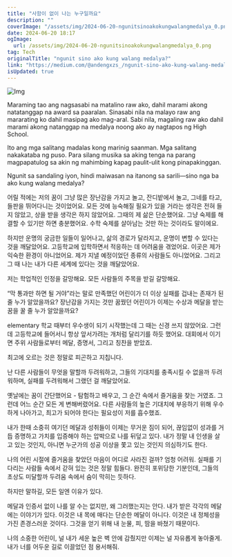 ```yaml
---
title: "사함이 없이 나는 누구일까요"
description: ""
coverImage: "/assets/img/2024-06-20-ngunitsinoakokungwalangmedalya_0.png"
date: 2024-06-20 18:17
ogImage:
  url: /assets/img/2024-06-20-ngunitsinoakokungwalangmedalya_0.png
tag: Tech
originalTitle: "ngunit sino ako kung walang medalya?"
link: "https://medium.com/@andengxzs_/ngunit-sino-ako-kung-walang-medalya-61a2a1535d39"
isUpdated: true
---
```


![Img](/assets/img/2024-06-20-ngunitsinoakokungwalangmedalya_0.png)

Maraming tao ang nagsasabi na matalino raw ako, dahil marami akong natatanggap na award sa paaralan. Sinasabi nila na malayo raw ang mararating ko dahil masipag ako mag-aral. Sabi nila, magaling raw ako dahil marami akong natanggap na medalya noong ako ay nagtapos ng High School.

Ito ang mga salitang madalas kong marinig saanman. Mga salitang nakakataba ng puso. Para silang musika sa aking tenga na parang magpapatulog sa akin ng mahimbing kapag paulit-ulit kong pinapakinggan.

Ngunit sa sandaling iyon, hindi maiwasan na itanong sa sarili—sino nga ba ako kung walang medalya?

<!-- cozy-coder - 수평 -->

<ins class="adsbygoogle"
     style="display:block"
     data-ad-client="ca-pub-4877378276818686"
     data-ad-slot="1107185301"
     data-ad-format="auto"
     data-full-width-responsive="true"></ins>

<script>
     (adsbygoogle = window.adsbygoogle || []).push({});
</script>

어릴 적에는 저의 꿈이 그냥 많은 장난감을 가지고 놀고, 잔디밭에서 놀고, 그네를 타고, 들판을 뛰어다니는 것이었어요. 모든 것에 능숙해질 필요가 있을 거라는 생각은 전혀 들지 않았고, 상을 받을 생각은 하지 않았어요. 그때의 제 삶은 단순했어요. 그냥 숙제를 해결할 수 있기만 하면 충분했어요. 수학 숙제를 살아남는 것만 하는 것이라도 말이에요.

하지만 운명의 궁금한 일들이 일어나고, 삶의 경로가 달라지고, 운명이 변할 수 있다는 것을 깨달았어요. 고등학교에 입학하면서 적응하는 데 어려움을 겪었어요. 이곳은 제가 익숙한 환경이 아니었어요. 제가 지낼 예정이었던 종류의 사람들도 아니었어요. 그리고 그 때 나는 내가 다른 세계에 있다는 것을 깨달았어요.

저는 학업적인 인정을 갈망해요.
모든 사람들의 주목을 받길 갈망해요.

“막 통과만 하면 될 거야”라는 말로 만족했던 어린이가 더 이상 실패를 겁내는 존재가 된 줄 누가 알았을까요? 장난감을 가지는 것만 꿈꿨던 어린이가 이제는 수상과 메달을 받는 꿈을 꿀 줄 누가 알았을까요?

<!-- cozy-coder - 수평 -->

<ins class="adsbygoogle"
     style="display:block"
     data-ad-client="ca-pub-4877378276818686"
     data-ad-slot="1107185301"
     data-ad-format="auto"
     data-full-width-responsive="true"></ins>

<script>
     (adsbygoogle = window.adsbygoogle || []).push({});
</script>

elementary 학교 때부터 우수생이 되기 시작했는데 그 때는 신경 쓰지 않았어요. 그런데 고등학교에 들어서니 항상 앞서가려는 개처럼 달리기를 하듯 했어요. 대회에서 이기면 주위 사람들로부터 메달, 증명서, 그리고 칭찬을 받았죠.

최고에 오르는 것은 정말로 피곤하고 지칩니다.

난 다른 사람들이 무엇을 말할까 두려워하고, 그들의 기대치를 충족시킬 수 없을까 두려워하며, 실패를 두려워해서 그랬던 걸 깨달았어요.

옛날에는 꿈이 간단했어요 - 탐험하고 배우고, 그 순간 속에서 즐거움을 찾는 거였죠. 그런데 어느 순간 모든 게 변해버렸어요. 다른 사람들의 높은 기대치에 부응하기 위해 우수하게 나아가고, 최고가 되어야 한다는 필요성이 저를 흡수했죠.

<!-- cozy-coder - 수평 -->

<ins class="adsbygoogle"
     style="display:block"
     data-ad-client="ca-pub-4877378276818686"
     data-ad-slot="1107185301"
     data-ad-format="auto"
     data-full-width-responsive="true"></ins>

<script>
     (adsbygoogle = window.adsbygoogle || []).push({});
</script>

내가 한때 소중히 여기던 메달과 성취들이 이제는 무거운 짐이 되어, 끊임없이 성과를 거듭 증명하고 가치를 입증해야 하는 압박으로 나를 뒤덮고 있다. 내가 정말 내 인생을 살고 있는 것인지, 아니면 누군가의 성공 이상을 쫓고 있는 것인지 의심하기도 한다.

나의 어린 시절에 즐거움을 찾았던 마음이 어디로 사라진 걸까? 엄청 어려워. 실패를 기다리는 사람들 속에서 갇혀 있는 것은 정말 힘들다. 완전히 포위당한 기분인데, 그들의 초상도 미달할까 두려움 속에서 숨이 막히는 듯하다.

하지만 말하길, 모든 일엔 이유가 있다.

메달과 인증서 없이 나를 알 수는 없지만, 왜 그러했는지는 안다. 내가 받은 각각의 메달에는 이야기가 있다. 이것은 내 목에 매다는 단순한 메달이 아니다. 이것은 내 정체성을 가진 존경스러운 것이다. 그것을 얻기 위해 내 눈물, 피, 땀을 바쳤기 때문이다.

<!-- cozy-coder - 수평 -->

<ins class="adsbygoogle"
     style="display:block"
     data-ad-client="ca-pub-4877378276818686"
     data-ad-slot="1107185301"
     data-ad-format="auto"
     data-full-width-responsive="true"></ins>

<script>
     (adsbygoogle = window.adsbygoogle || []).push({});
</script>

나의 소중한 어린이, 널 내가 세운 높은 벽 안에 감췄지만 이제는 널 자유롭게 놓아줄게. 내가 너를 어두운 길로 이끌었던 점 용서해줘.
